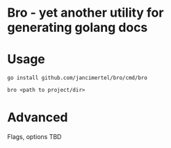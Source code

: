 # Bro - yet another utility for generating golang docs

# Usage
`go install github.com/jancimertel/bro/cmd/bro`

`bro <path to project/dir>`

# Advanced
Flags, options TBD